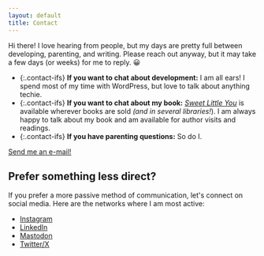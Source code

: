 ```yaml
---
layout: default
title: Contact
---
```


<section markdown="1" class="contact-intro" aria-label="Introduction">

Hi there! I love hearing from people, but my days are pretty full between developing, parenting, and writing. Please reach out anyway, but it may take a few days (or weeks) for me to reply. 😀

* {:.contact-ifs} **If you want to chat about development:** I am all ears! I spend most of my time with WordPress, but love to talk about anything techie.
* {:.contact-ifs} **If you want to chat about my book:** [_Sweet Little You_](/book) is available wherever books are sold _(and in several libraries!_). I am always happy to talk about my book and am available for author visits and readings.
* {:.contact-ifs} **If you have parenting questions:** So do I. 

<a href="mailto:joni@jhalabi.com" class="button">Send me an e-mail!</a>

</section>


<section markdown="1" class="contact-social" aria-label="Social media links">

## Prefer something less direct?

If you prefer a more passive method of communication, let's connect on social media. Here are the networks where I am most active:

* <a href="https://www.instagram.com/jonihalabi/" class="ri-instagram-fill">Instagram</a>
* <a href="https://www.linkedin.com/in/jonihalabi/" class="ri-linkedin-fill">LinkedIn</a>
* <a href="https://higheredweb.social/@jonihalabi" class="ri-mastodon-fill">Mastodon</a>
* <a href="https://twitter.com/jonihalabi" class="ri-twitter-x-fill">Twitter/X</a>

</section>
